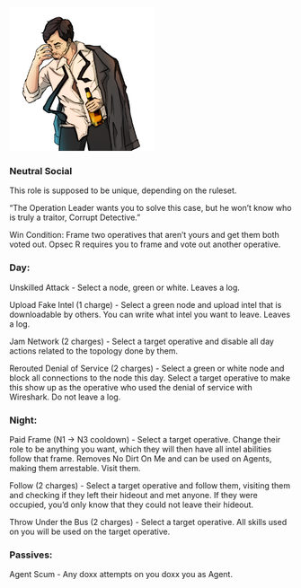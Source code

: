 ![corruptdetective.png](Images/corruptdetective.png)

### **Neutral Social**

This role is supposed to be unique, depending on the ruleset.

“The Operation Leader wants you to solve this case, but he won’t know who is truly a traitor, Corrupt Detective.”

Win Condition: Frame two operatives that aren’t yours and get them both voted out. Opsec R requires you to frame and vote out another operative.

### **Day:**

Unskilled Attack - Select a node, green or white. Leaves a log.

Upload Fake Intel (1 charge) - Select a green node and upload intel that is downloadable by others. You can write what intel you want to leave. Leaves a log.

Jam Network (2 charges) - Select a target operative and disable all day actions related to the topology done by them.

Rerouted Denial of Service (2 charges) - Select a green or white node and block all connections to the node this day. Select a target operative to make this show up as the operative who used the denial of service with Wireshark. Do not leave a log.

### **Night:**

Paid Frame (N1 -> N3 cooldown) - Select a target operative. Change their role to be anything you want, which they will then have all intel abilities follow that frame. Removes No Dirt On Me and can be used on Agents, making them arrestable. Visit them.

Follow (2 charges) - Select a target operative and follow them, visiting them and checking if they left their hideout and met anyone. If they were occupied, you’d only know that they could not leave their hideout.

Throw Under the Bus (2 charges) - Select a target operative. All skills used on you will be used on the target operative.

### **Passives:**

Agent Scum - Any doxx attempts on you doxx you as Agent.